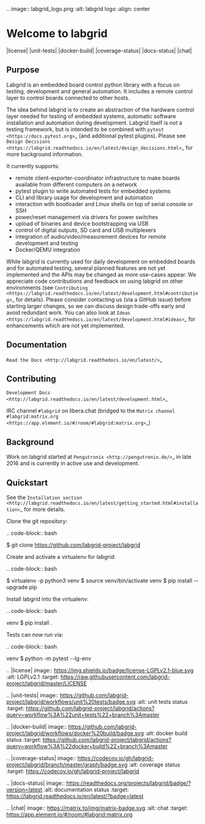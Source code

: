 .. image:: labgrid_logo.png
   :alt: labgrid logo
   :align: center

Welcome to labgrid
==================

|license| |unit-tests| |docker-build| |coverage-status| |docs-status| |chat|

Purpose
-------
Labgrid is an embedded board control python library with a focus on testing, development
and general automation.
It includes a remote control layer to control boards connected to other hosts.

The idea behind labgrid is to create an abstraction of the hardware control
layer needed for testing of embedded systems, automatic software installation
and automation during development.
Labgrid itself is *not* a testing framework, but is intended to be combined with
`pytest <https://docs.pytest.org>`_ (and additional pytest plugins).
Please see `Design Decisions
<https://labgrid.readthedocs.io/en/latest/design_decisions.html>`_ for more
background information.

It currently supports:

- remote client-exporter-coordinator infrastructure to make boards available
  from different computers on a network
- pytest plugin to write automated tests for embedded systems
- CLI and library usage for development and automation
- interaction with bootloader and Linux shells on top of serial console or SSH
- power/reset management via drivers for power switches
- upload of binaries and device bootstrapping via USB
- control of digital outputs, SD card and USB multiplexers
- integration of audio/video/measurement devices for remote development and
  testing
- Docker/QEMU integration

While labgrid is currently used for daily development on embedded boards and for
automated testing, several planned features are not yet implemented and the APIs
may be changed as more use-cases appear.
We appreciate code contributions and feedback on using labgrid on other
environments (see `Contributing
<https://labgrid.readthedocs.io/en/latest/development.html#contributing>`_ for
details).
Please consider contacting us (via a GitHub issue) before starting larger
changes, so we can discuss design trade-offs early and avoid redundant work.
You can also look at `Ideas
<https://labgrid.readthedocs.io/en/latest/development.html#ideas>`_ for
enhancements which are not yet implemented.

Documentation
-------------
`Read the Docs <http://labgrid.readthedocs.io/en/latest/>`_

Contributing
------------
`Development Docs <http://labgrid.readthedocs.io/en/latest/development.html>`_

IRC channel ``#labgrid`` on libera.chat (bridged to the `Matrix channel
#labgrid:matrix.org <https://app.element.io/#/room/#labgrid:matrix.org>`_)

Background
----------
Work on labgrid started at `Pengutronix <http://pengutronix.de/>`_ in late 2016
and is currently in active use and development.

Quickstart
----------
See the `Installation section
<http://labgrid.readthedocs.io/en/latest/getting_started.html#installation>`_
for more details.

Clone the git repository:

.. code-block:: bash

   $ git clone https://github.com/labgrid-project/labgrid

Create and activate a virtualenv for labgrid:

.. code-block:: bash

   $ virtualenv -p python3 venv
   $ source venv/bin/activate
   venv $ pip install --upgrade pip


Install labgrid into the virtualenv:

.. code-block:: bash

   venv $ pip install .

Tests can now run via:

.. code-block:: bash

   venv $ python -m pytest --lg-env <config>


.. |license| image:: https://img.shields.io/badge/license-LGPLv2.1-blue.svg
    :alt: LGPLv2.1
    :target: https://raw.githubusercontent.com/labgrid-project/labgrid/master/LICENSE

.. |unit-tests| image:: https://github.com/labgrid-project/labgrid/workflows/unit%20tests/badge.svg
    :alt: unit tests status
    :target: https://github.com/labgrid-project/labgrid/actions?query=workflow%3A%22unit+tests%22+branch%3Amaster

.. |docker-build| image:: https://github.com/labgrid-project/labgrid/workflows/docker%20build/badge.svg
    :alt: docker build status
    :target: https://github.com/labgrid-project/labgrid/actions?query=workflow%3A%22docker+build%22+branch%3Amaster

.. |coverage-status| image:: https://codecov.io/gh/labgrid-project/labgrid/branch/master/graph/badge.svg
    :alt: coverage status
    :target: https://codecov.io/gh/labgrid-project/labgrid

.. |docs-status| image:: https://readthedocs.org/projects/labgrid/badge/?version=latest
    :alt: documentation status
    :target: https://labgrid.readthedocs.io/en/latest/?badge=latest

.. |chat| image:: https://matrix.to/img/matrix-badge.svg
    :alt: chat
    :target: https://app.element.io/#/room/#labgrid:matrix.org
